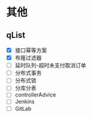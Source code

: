 # 其他

## qList

* [X] 接口幂等方案
* [X] 布隆过滤器
* [ ] 延时队列-超时未支付取消订单
* [ ] 分布式事务
* [ ] 分布式锁
* [ ] 分库分表
* [ ] controllerAdvice
* [ ] Jenkins
* [ ] GitLab
